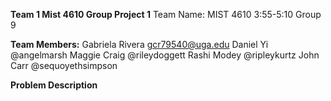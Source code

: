 **Team 1 Mist 4610 Group Project 1**
Team Name:
MIST 4610 3:55-5:10 Group 9

**Team Members:**
Gabriela Rivera gcr79540@uga.edu
Daniel Yi @angelmarsh
Maggie Craig @rileydoggett
Rashi Modey @ripleykurtz
John Carr @sequoyethsimpson

**Problem Description**
